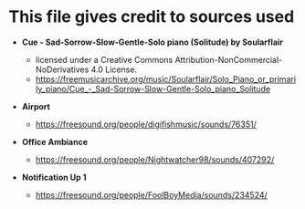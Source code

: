 # This file gives credit to sources used

* **Cue - Sad-Sorrow-Slow-Gentle-Solo piano (Solitude) by Soularflair**
    * licensed under a Creative Commons Attribution-NonCommercial-NoDerivatives 4.0 License.
    * https://freemusicarchive.org/music/Soularflair/Solo_Piano_or_primarily_piano/Cue_-_Sad-Sorrow-Slow-Gentle-Solo_piano_Solitude

* **Airport**
    * https://freesound.org/people/digifishmusic/sounds/76351/

* **Office Ambiance**
    * https://freesound.org/people/Nightwatcher98/sounds/407292/

* **Notification Up 1**
    * https://freesound.org/people/FoolBoyMedia/sounds/234524/